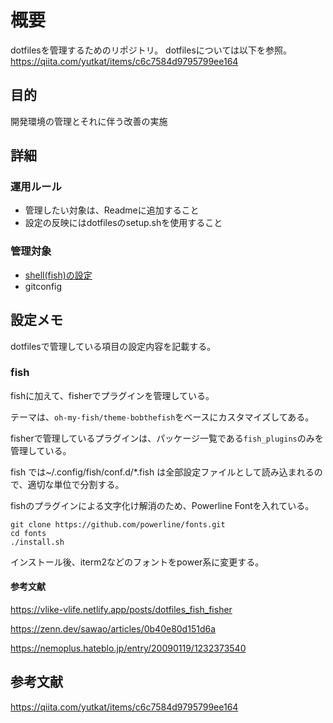 # 概要

dotfilesを管理するためのリポジトリ。
dotfilesについては以下を参照。
<https://qiita.com/yutkat/items/c6c7584d9795799ee164>

## 目的

開発環境の管理とそれに伴う改善の実施

## 詳細

### 運用ルール

- 管理したい対象は、Readmeに追加すること
- 設定の反映にはdotfilesのsetup.shを使用すること

### 管理対象

- [shell(fish)の設定](#fish)
- gitconfig

## 設定メモ

dotfilesで管理している項目の設定内容を記載する。

### fish

fishに加えて、fisherでプラグインを管理している。

テーマは、`oh-my-fish/theme-bobthefish`をベースにカスタマイズしてある。

fisherで管理しているプラグインは、パッケージ一覧である`fish_plugins`のみを管理している。

fish では~/.config/fish/conf.d/*.fish は全部設定ファイルとして読み込まれるので、適切な単位で分割する。

fishのプラグインによる文字化け解消のため、Powerline Fontを入れている。

```shell
git clone https://github.com/powerline/fonts.git
cd fonts
./install.sh
```

インストール後、iterm2などのフォントをpower系に変更する。

#### 参考文献

<https://vlike-vlife.netlify.app/posts/dotfiles_fish_fisher>

<https://zenn.dev/sawao/articles/0b40e80d151d6a>

<https://nemoplus.hateblo.jp/entry/20090119/1232373540>

## 参考文献

<https://qiita.com/yutkat/items/c6c7584d9795799ee164>
